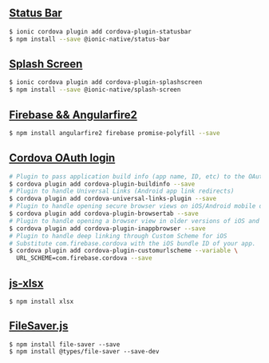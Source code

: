 ## [Status Bar](https://ionicframework.com/docs/native/status-bar)

```bash
$ ionic cordova plugin add cordova-plugin-statusbar
$ npm install --save @ionic-native/status-bar
```



## [Splash Screen](https://ionicframework.com/docs/native/splash-screen/)

```bash
$ ionic cordova plugin add cordova-plugin-splashscreen
$ npm install --save @ionic-native/splash-screen
```



## [Firebase && Angularfire2](https://github.com/angular/angularfire2/blob/master/docs/ionic/v3.md)

```bash
$ npm install angularfire2 firebase promise-polyfill --save
```



## [Cordova OAuth login](https://firebase.google.com/docs/auth/web/cordova)

```bash
# Plugin to pass application build info (app name, ID, etc) to the OAuth widget.
$ cordova plugin add cordova-plugin-buildinfo --save
# Plugin to handle Universal Links (Android app link redirects)
$ cordova plugin add cordova-universal-links-plugin --save
# Plugin to handle opening secure browser views on iOS/Android mobile devices
$ cordova plugin add cordova-plugin-browsertab --save
# Plugin to handle opening a browser view in older versions of iOS and Android
$ cordova plugin add cordova-plugin-inappbrowser --save
# Plugin to handle deep linking through Custom Scheme for iOS
# Substitute com.firebase.cordova with the iOS bundle ID of your app.
$ cordova plugin add cordova-plugin-customurlscheme --variable \
  URL_SCHEME=com.firebase.cordova --save
```



## [js-xlsx](https://github.com/SheetJS/js-xlsx)

```
$ npm install xlsx
```

## [FileSaver.js](https://github.com/eligrey/FileSaver.js)

```
$ npm install file-saver --save
$ npm install @types/file-saver --save-dev
```
